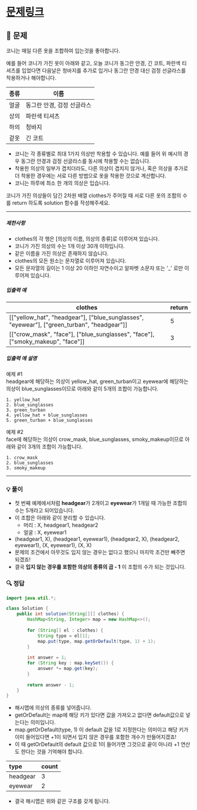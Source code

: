 # [문제링크](https://school.programmers.co.kr/learn/courses/30/lessons/42578)

## 📝 문제

코니는 매일 다른 옷을 조합하여 입는것을 좋아합니다.

예를 들어 코니가 가진 옷이 아래와 같고, 오늘 코니가 동그란 안경, 긴 코트, 파란색 티셔츠를 입었다면 다음날은 청바지를 추가로 입거나 동그란 안경 대신 검정 선글라스를 착용하거나 해야합니다.

|종류|이름|
|---|---|
|얼굴|동그란 안경, 검정 선글라스|
|상의|파란색 티셔츠|
|하의|청바지|
|겉옷|긴 코트|

- 코니는 각 종류별로 최대 1가지 의상만 착용할 수 있습니다. 예를 들어 위 예시의 경우 동그란 안경과 검정 선글라스를 동시에 착용할 수는 없습니다.
- 착용한 의상의 일부가 겹치더라도, 다른 의상이 겹치지 않거나, 혹은 의상을 추가로 더 착용한 경우에는 서로 다른 방법으로 옷을 착용한 것으로 계산합니다.
- 코니는 하루에 최소 한 개의 의상은 입습니다.

코니가 가진 의상들이 담긴 2차원 배열 clothes가 주어질 때 서로 다른 옷의 조합의 수를 return 하도록 solution 함수를 작성해주세요.

---

##### 제한사항

- clothes의 각 행은 [의상의 이름, 의상의 종류]로 이루어져 있습니다.
- 코니가 가진 의상의 수는 1개 이상 30개 이하입니다.
- 같은 이름을 가진 의상은 존재하지 않습니다.
- clothes의 모든 원소는 문자열로 이루어져 있습니다.
- 모든 문자열의 길이는 1 이상 20 이하인 자연수이고 알파벳 소문자 또는 '_' 로만 이루어져 있습니다.

##### 입출력 예

|clothes|return|
|---|---|
|[["yellow_hat", "headgear"], ["blue_sunglasses", "eyewear"], ["green_turban", "headgear"]]|5|
|[["crow_mask", "face"], ["blue_sunglasses", "face"], ["smoky_makeup", "face"]]|3|

##### 입출력 예 설명

예제 #1  
headgear에 해당하는 의상이 yellow_hat, green_turban이고 eyewear에 해당하는 의상이 blue_sunglasses이므로 아래와 같이 5개의 조합이 가능합니다.

```
1. yellow_hat
2. blue_sunglasses
3. green_turban
4. yellow_hat + blue_sunglasses
5. green_turban + blue_sunglasses
```

예제 #2  
face에 해당하는 의상이 crow_mask, blue_sunglasses, smoky_makeup이므로 아래와 같이 3개의 조합이 가능합니다.

```
1. crow_mask
2. blue_sunglasses
3. smoky_makeup
```

---

### 💡 풀이

- 첫 번째 예제에서처럼 **headgear**가 2개이고 **eyewear**가 1개일 때 가능한 조합의 수는 5개라고 되어있습니다.
- 이 조합은 아래와 같이 분리할 수 있습니다.
	- 머리 : X, headgear1, headgear2
	- 얼굴 : X, eyewear1
- (headgear1, X), (headgear1, eyewear1), (headgear2, X), (headgear2, eyewear1), (X, eyewear1), (X, X)
- 문제의 조건에서 아무것도 입지 않는 경우는 없다고 했으니 마지막 조건만 빼주면 되겠죠!
- 결국 **입지 않는 경우를 포함한 의상의 종류의 곱 - 1** 이 조합의 수가 되는 것입니다.

### 🔍 정답

```java
import java.util.*;

class Solution {
    public int solution(String[][] clothes) {
        HashMap<String, Integer> map = new HashMap<>();
        
        for (String[] el : clothes) {
            String type = el[1];
            map.put(type, map.getOrDefault(type, 1) + 1);
        }
        
        int answer = 1;
        for (String key : map.keySet()) {
            answer *= map.get(key);
        }
        
        return answer - 1;
    }
}
```

- 해시맵에 의상의 종류를 넣어줍니다.
- getOrDefault는 map에 해당 키가 있다면 값을 가져오고 없다면 default값으로 넣는다는 의미입니다.
- map.getOrDefault(type, 1) 이 default 값을 1로 지정한다는 의미이고 해당 키가 이미 들어있다면 +1이 되면서 입지 않은 경우를 포함한 개수가 만들어지겠죠!
- 이 때 getOrDefault의 default 값으로 1이 들어가면 그것으로 끝이 아니라 +1 연산도 한다는 것을 기억해야 합니다.

| type     | count |
|:-------- |:----- |
| headgear | 3     |
| eyewear  | 2      |

- 결국 해시맵은 위와 같은 구조를 갖게 됩니다.
